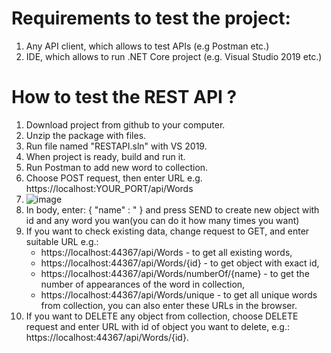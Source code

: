 # Requirements to test the project:
1. Any API client, which allows to test APIs (e.g Postman etc.)
2. IDE, which allows to run .NET Core project (e.g. Visual Studio 2019 etc.)

# How to test the REST API ? 

1. Download project from github to your computer.
2. Unzip the package with files.
3. Run file named "RESTAPI.sln" with VS 2019.
4. When project is ready, build and run it.
5. Run Postman to add new word to collection.
6. Choose POST request, then enter URL e.g. https://localhost:YOUR_PORT/api/Words
7. ![image](https://user-images.githubusercontent.com/38839364/110171680-5e2a6780-7dfc-11eb-8963-ed2fe959ae1e.png)
8. In body, enter: { "name" : "<AnyWord> } and press SEND to create new object with id and any word you wan(you can do it how many times you want)
9. If you want to check existing data, change request to GET, and enter suitable URL e.g.:
      - https://localhost:44367/api/Words - to get all existing words,
      - https://localhost:44367/api/Words/{id} - to get object with exact id,
      - https://localhost:44367/api/Words/numberOf/{name} - to get the number of appearances of the word in collection,
      - https://localhost:44367/api/Words/unique - to get all unique words from collection,
    you can also enter these URLs in the browser.
10. If you want to DELETE any object from collection, choose DELETE request and enter URL with id of object you want to delete, e.g.: https://localhost:44367/api/Words/{id}.


